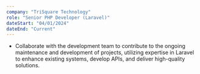 ```yaml
---
company: "TriSquare Technology"
role: "Senior PHP Developer (Laravel)"
dateStart: "04/01/2024"
dateEnd: "Current"
---
```


- Collaborate with the development team to contribute to the ongoing maintenance and development of projects, utilizing expertise in Laravel to enhance existing systems, develop APIs, and deliver high-quality solutions.